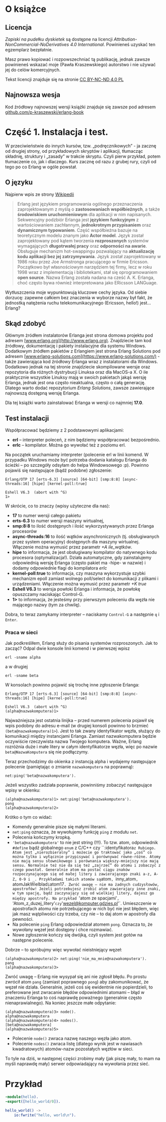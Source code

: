 # O książce

## Licencja

*Zapiski na pudełku dyskietek* są dostępne na licencji *Attribution-NonCommercial-NoDerivatives 4.0 International*. Powinieneś uzyskać ten egzemplarz bezpłatnie.

Masz prawo kopiować i rozpowszechniać tą publikację, jednak zawsze powinieneś wskazać moje (Pawła Kraszewskiego) autorstwo i nie używać jej do celów komercyjnych.

Tekst licencji znajduje się na stronie [CC BY-NC-ND 4.0 PL](https://creativecommons.org/licenses/by-nc-nd/4.0/deed.pl)

## Najnowsza wesja

Kod źródłowy najnowszej wersji książki znajduje się zawsze pod adresem [github.com/p-kraszewski/erlang-book](https://github.com/p-kraszewski/erlang-book)

# Część 1. Instalacja i test.

W przeciwieństwie do innych kursów, tzw. „podręcznikowych” - ja zacznę od drugiej strony, od przykładowych skryptów i aplikacji, tłumacząc składnię, struktury i „zasady” w trakcie skryptu. Czyli pierw przykład, potem tłumaczenie co, jak i dlaczego. Kurs zacznę od razu z grubej rury, czyli od tego po co Erlang w ogóle powstał.

## O języku
Najpierw wpis ze strony [Wikipedii](http://pl.wikipedia.org/wiki/Erlang_(j%C4%99zyk_programowania))

> Erlang jest językiem programowania ogólnego przeznaczenia zaprojektowanym z myślą o **zastosowaniach współbieżnych**, a także **środowiskiem uruchomieniowym** dla aplikacji w nim napisanych. Sekwencyjny podzbiór Erlanga jest **językiem funkcyjnym** z wartościowaniem zachłannym, **jednokrotnym przypisaniem** oraz **dynamicznym typowaniem**. Część współbieżna bazuje na teoretycznym modelu znanym jako **Actor model**. Język został zaprojektowany pod kątem tworzenia **rozproszonych** systemów wymagających **długotrwałej pracy** oraz **odporności na awarie**. Obsługuje mechanizm hot-swappingu pozwalający na **aktualizację kodu aplikacji bez jej zatrzymywania**. Język został zaprojektowany w 1986 roku przez Joe Armstronga pracującego w firmie Ericsson. Początkowo był własnościowym narzędziem tej firmy, lecz w roku 1998 wraz z implementacją i bibliotekami, stał się oprogramowaniem **open source**. Nazwa Erlang została nadana na cześć A. K. Erlanga, choć często bywa również interpretowana jako ERicsson LANGuage.

Wytłuszczenia moje wypunktowują kluczowe cechy języka. Od siebie dorzucę: zapewne całkiem bez znaczenia w wyborze nazwy był fakt, że jednostką natężenia ruchu telekomunikacyjnego (Ericsson, hello!) jest… Erlang?

## Skąd zdobyć

Głównym żródłem instalatorów Erlanga jest strona domowa projektu pod adresem [www.erlang.org](http://www.erlang.org). Znajdziecie tam kod źródłowy, dokumentację i pakiety instalacyjne dla systemu Windows. Dodatkowym źródłem pakietów z Erlangiem jest strona Erlang Solutions pod adresem [www.erlang-solutions.com](https://www.erlang-solutions.com/) - także zawierająca kod źródłowy Erlanga wraz z instalatorami dla Windows. Dodatkowo jednak na tej stronie znajdziecie skompilowane wersje oraz repozytoria dla różnych dystrybucji Linuksa oraz dla MacOS-a X. O ile praktycznie wszystkie Linuksy mają w swoich pakietach jakąś wersję Erlanga, jednak jest ona często nieaktualna, często o całą generację. Dlatego warto dodać repozytorium *Erlang Solutions*, zawsze zawierające najnowszą dostępną wersję Erlanga.

Dla tej książki warto zainstalować Erlanga w wersji co najmniej **17.0**.

## Test instalacji
Współpracować będziemy z 2 podstawowymi aplikacjami:

* __erl__ – interpreter poleceń, z nim będziemy współpracować bezpośrednio.
* __erlc__ – kompilator. Można go wywołać też z poziomu erl.

Na początek uruchamiamy interpreter (polecenie erl w linii komend. W przypadku Windows może być potrzeba dodania katalogu Erlanga do ścieżki – po szczegóły odsyłam do helpa Windowsowego :p). Powinno pojawiś się następujące (bądź podobne) zgłoszenie:
```
Erlang/OTP 17 [erts-6.3] [source] [64-bit] [smp:8:8] [async-threads:16] [hipe] [kernel-poll:true]

Eshell V6.3  (abort with ^G)
1> 
```
W skrócie, co to znaczy (wpisy użyteczne dla nas):

* **17** to numer wersji całego pakietu
* **erts-6.3** to numer wersji maszyny wirtualnej,
* **smp:8:8** to ilość dostępnych i ilość wykorzystywanych przez Erlanga procesorów 
* **async-threads:16** to ilość wątków asynchronicznych (tj. obsługiwanych przez system operacyjny) dostępnych dla maszyny wirtualnej. Włączenie można wymusić przez parametr *+A ile_wątków*.
* **hipe** to informacja, że jest obsługiwany kompilator do natywnego kodu procesora (optymalizacja!). Działa automatyczne, gdy zainstalujemy odpowiednią wersję Erlanga (często pakiet ma -hipe- w nazwie) i dodamy odpowiednie flagi do kompilatora *erlc*
* **kernel-poll:true** to informacja, czy maszyna wykorzystuje szybki mechanizm epoll zamiast wolnego poll/select do komunikacji z plikami i urządzeniami. Włączenie można wymusić przez parametr *+K true*
* **Eshell V6.3** to wersja powłoki Erlanga i informacja, że powłokę opuszczamy naciskając Control-G.
* **1>** to informacja, że jesteśmy przy pierwszym poleceniu dla węzła nie mającego nazwy (tym za chwilę).

Dobra, to teraz zamykamy interpreter – naciskamy `Control-G` a następnie `q` i `Enter`.

### Praca w sieci

Jak podkreśliłem, Erlang służy do pisania systemów rozproszonych. Jak to zacząć? Odpal dwie konsole linii komend i w pierwszej wpisz

```
erl -sname alpha
```

a w drugiej

```
erl -sname beta
```

W konsolach powinno pojawić się trochę inne zgłoszenie Erlanga:

```
Erlang/OTP 17 [erts-6.3] [source] [64-bit] [smp:8:8] [async-threads:16] [hipe] [kernel-poll:true]

Eshell V6.3  (abort with ^G)
(alpha@nazwakomputera)1> 
```

Najważniejsza jest ostatnia linijka – przed numerem polecenia pojawił się wpis podobny do adresu e-mail (w drugiej konsoli powinno to brzmieć `(beta@nazwakomputera)1>`). Jest to tak zwany identyfikator węzła, służący do komunikacji między instancjami Erlanga. Zamiast nazwakomputera będzie oczywiście rzeczywista nazwa Twojego komputera. Ważne, Erlang rozróżnia duże i małe litery w całym identyfikatorze węzła, więc po nazwie `beta@NazwaKomputera` się nie podłączymy.

Teraz przechodzimy do okienka z instancją alpha i wydajemy następujące polecenie (pamiętając o zmianie `nazwakomputera` na poprawną):

```
net:ping('beta@nazwakomputera').
```

Jeżeli wszystko zadziała poprawnie, powinniśmy zobaczyć następujące wpisy w okienku:

```
(alpha@nazwakomputera)1> net:ping('beta@nazwakomputera').
pong
(alpha@nazwakomputera)2>
```

Krótko o tym co widać:

* Komendy generalnie pisze się małymi literami. 
* `net:ping` oznacza, że wywołujemy funkcję `ping` z modułu `net`.
* Polecenia kończymy kropką.
* `'beta@nazwakomputera'` to nie jest string (!!!). To tzw. atom, odpowiednik `#define` bądź globalnego `enum` z C/C++ czy ``:identyfikatora` z Rubiego. Atom jest „nierozbieralny” i możecie go traktować jako „coś” co można tylko i wyłącznie przypisywać i porównywać równe-różne. Atomy nie mają sensu słownikowego i porównania większy-mniejszy nie mają sensu. Normalnie też nie da się też „zajrzeć” do atomu i zobaczyć z czego powstał. Generalnie atom ma postać ciągu znaków rozpoczynającego się od małej litery i zawierającego znaki a-z, A-Z, 0-9 i _. Przykładami takich atomów są `atom`, `inny_atom`, `atomJakWielblad` i `atom17`. Zwróć uwagę – nie ma żadnych cudzysłowów, apostrofów! Jeżeli potrzebujesz zrobić atom zawierający inne znaki, w tym spację, bądź zaczynający się od wielkiej litery, dajesz go między apostrofy. Na przykład `'atom ze spacjami'`, `'Atom_z_duzej_litery'` czy `'wezel@komputer.gdzies.pl'`. Umieszczenie w apostrofach atomu nie potrzebującego w nich być nie jest błędem, więc jak masz wątpliwości czy trzeba, czy nie – to daj atom w apostrofy dla pewności.
* Na polecenie `ping` Erlang odpowiedział atomem `pong`. Oznacza to, że wywołany węzeł jest dostępny i chce rozmawiać.
* Nowe zgłoszenie kończy się dwójką, czyli system jest gotów na następne polecenie.

Dobrze – to spróbujmy więc wywołać nieistniejący węzeł:

```
(alpha@nazwakomputera)2> net:ping('nie_ma_mnie@nazwakomputera').
pang
(alpha@nazwakomputera)3>
```

Zwróć uwagę – Erlang nie wysypał się ani nie zgłosił błędu. Po prostu zwrócił atom `pang` (zamiast poprawnego `pong`) aby zakomunikować, że węzeł nie działa. Generalnie, jeżeli coś się ewidentnie nie popierdzieli, to preferowane jest zwracanie błędów odpowiednimi atomami – błąd w znaczeniu Erlanga to coś naprawdę poważnego (generalnie często nienaprawialnego).
Na koniec jeszcze małe odpytanie:

```
(alpha@nazwakomputera)3> node().
alpha@nazwakomputera
(alpha@nazwakomputera)4> nodes().
[beta@nazwakomputera]
(alpha@nazwakomputera)5>
```

* Polecenie `node()` zwraca nazwę naszego węzła jako atom.
* Polecenie `nodes()` zwraca listę (dlatego wynik jest w nawiasach kwadratowych) atomów-nazw pozostałych węzłów w sieci.

To tyle na dziś, w następnej części zrobimy mały (jak piszę mały, to mam na myśli naprawdę mały) serwer odpowiadający na wywołania przez sieć.

# Przykład

```erlang
-module(hello).
-export([hello_world/0]).

hello_world() ->
	io:fwrite("hello, world\n").
```
